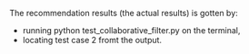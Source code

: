 The recommendation results (the actual results) is gotten by:
  - running python test_collaborative_filter.py on the terminal,
  - locating test case 2 fromt the output.
